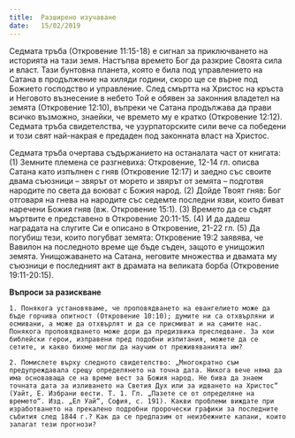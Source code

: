 ```yaml
---
title:  Разширено изучаване
date:   15/02/2019
---
```


Седмата тръба (Откровение 11:15-18) е сигнал за приключването на историята на тази земя. Настъпва времето Бог да разкрие Своята сила и власт. Тази бунтовна планета, която е била под управлението на Сатана в продължение на хиляди години, скоро ще се върне под Божието господство и управление. След смъртта на Христос на кръста и Неговото възнесение в небето Той е обявен за законния владетел на земята (Откровение 12:10), въпреки че Сатана продължава да прави всичко възможно, знаейки, че времето му е кратко (Откровение 12:12). Седмата тръба свидетелства, че узурпаторските сили вече са победени и този свят най-накрая е предаден под законната власт на Христос.

Седмата тръба очертава съдържанието на останалата част от книгата: (1) Земните племена се разгневиха: Откровение, 12-14 гл. описва Сатана като изпълнен с гняв (Откровение 12:17) и заедно със своите двама съюзници – звярът от морето и звярът от земята – подготвя народите по света да воюват с Божия народ. (2) Дойде Твоят гняв: Бог отговаря на гнева на народите със седемте последни язви, които биват наречени Божия гняв (вж. Откровение 15:1). (3) Времето да се съдят мъртвите е представено в Откровение 20:11-15. (4) И да дадеш наградата на слугите Си е описано в Откровение, 21-22 гл. (5) Да погубиш тези, които погубват земята: Откровение 19:2 заявява, че Вавилон на последното време ще бъде съден, защото е унищожил земята. Унищожаването на Сатана, неговите множества и двамата му съюзници е последният акт в драмата на великата борба (Откровение 19:11-20:15).

**Въпроси за разискване**

`1. Понякога установяваме, че проповядването на евангелието може да бъде горчива опитност (Откровение 10:10); думите ни са отхвърляни и осмивани, а може да отхвърлят и да се присмиват и на самите нас. Понякога проповядването може дори да предизвика преследване. За кои библейски герои, изправени пред подобни изпитания, можете да се сетите, и какво бихме могли да научим от преживяванията им?`

`2. Помислете върху следното свидетелство: „Многократно съм предупреждавала срещу определянето на точна дата. Никога вече няма да има основаваща се на време вест за Божия народ. Не бива да знаем точната дата за изливането на Светия Дух или за идването на Христос“ (Уайт, Е. Избрани вести. Т. 1. Гл. „Пазете се от определяне на времето“. Изд. „Ел Уай“, София, с. 191). Какви проблеми виждате при изработването на прекалено подробни пророчески графики за последните събития след 1844 г.? Как да се предпазим от неизбежните капани, които залагат тези прогнози?`